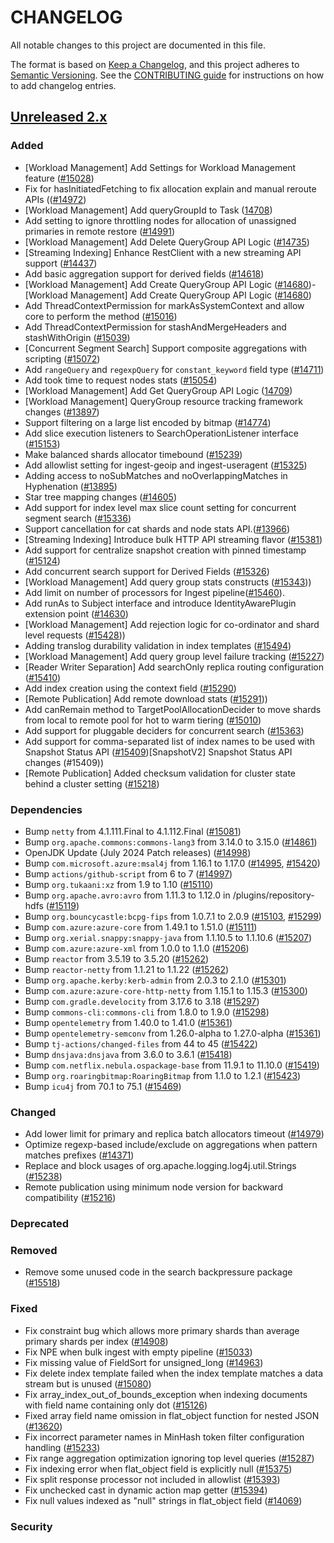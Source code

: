 # CHANGELOG
All notable changes to this project are documented in this file.

The format is based on [Keep a Changelog](https://keepachangelog.com/en/1.0.0/), and this project adheres to [Semantic Versioning](https://semver.org/spec/v2.0.0.html). See the [CONTRIBUTING guide](./CONTRIBUTING.md#Changelog) for instructions on how to add changelog entries.

## [Unreleased 2.x]
### Added
- [Workload Management] Add Settings for Workload Management feature ([#15028](https://github.com/opensearch-project/OpenSearch/pull/15028))
- Fix for hasInitiatedFetching to fix allocation explain and manual reroute APIs (([#14972](https://github.com/opensearch-project/OpenSearch/pull/14972))
- [Workload Management] Add queryGroupId to Task ([14708](https://github.com/opensearch-project/OpenSearch/pull/14708))
- Add setting to ignore throttling nodes for allocation of unassigned primaries in remote restore ([#14991](https://github.com/opensearch-project/OpenSearch/pull/14991))
- [Workload Management] Add Delete QueryGroup API Logic ([#14735](https://github.com/opensearch-project/OpenSearch/pull/14735))
- [Streaming Indexing] Enhance RestClient with a new streaming API support ([#14437](https://github.com/opensearch-project/OpenSearch/pull/14437))
- Add basic aggregation support for derived fields ([#14618](https://github.com/opensearch-project/OpenSearch/pull/14618))
- [Workload Management] Add Create QueryGroup API Logic ([#14680](https://github.com/opensearch-project/OpenSearch/pull/14680))- [Workload Management] Add Create QueryGroup API Logic ([#14680](https://github.com/opensearch-project/OpenSearch/pull/14680))
- Add ThreadContextPermission for markAsSystemContext and allow core to perform the method ([#15016](https://github.com/opensearch-project/OpenSearch/pull/15016))
- Add ThreadContextPermission for stashAndMergeHeaders and stashWithOrigin ([#15039](https://github.com/opensearch-project/OpenSearch/pull/15039))
- [Concurrent Segment Search] Support composite aggregations with scripting ([#15072](https://github.com/opensearch-project/OpenSearch/pull/15072))
- Add `rangeQuery` and `regexpQuery` for `constant_keyword` field type ([#14711](https://github.com/opensearch-project/OpenSearch/pull/14711))
- Add took time to request nodes stats ([#15054](https://github.com/opensearch-project/OpenSearch/pull/15054))
- [Workload Management] Add Get QueryGroup API Logic ([14709](https://github.com/opensearch-project/OpenSearch/pull/14709))
- [Workload Management] QueryGroup resource tracking framework changes ([#13897](https://github.com/opensearch-project/OpenSearch/pull/13897))
- Support filtering on a large list encoded by bitmap ([#14774](https://github.com/opensearch-project/OpenSearch/pull/14774))
- Add slice execution listeners to SearchOperationListener interface ([#15153](https://github.com/opensearch-project/OpenSearch/pull/15153))
- Make balanced shards allocator timebound ([#15239](https://github.com/opensearch-project/OpenSearch/pull/15239))
- Add allowlist setting for ingest-geoip and ingest-useragent ([#15325](https://github.com/opensearch-project/OpenSearch/pull/15325))
- Adding access to noSubMatches and noOverlappingMatches in Hyphenation ([#13895](https://github.com/opensearch-project/OpenSearch/pull/13895))
- Star tree mapping changes ([#14605](https://github.com/opensearch-project/OpenSearch/pull/14605))
- Add support for index level max slice count setting for concurrent segment search ([#15336](https://github.com/opensearch-project/OpenSearch/pull/15336))
- Support cancellation for cat shards and node stats API.([#13966](https://github.com/opensearch-project/OpenSearch/pull/13966))
- [Streaming Indexing] Introduce bulk HTTP API streaming flavor ([#15381](https://github.com/opensearch-project/OpenSearch/pull/15381))
- Add support for centralize snapshot creation with pinned timestamp ([#15124](https://github.com/opensearch-project/OpenSearch/pull/15124))
- Add concurrent search support for Derived Fields ([#15326](https://github.com/opensearch-project/OpenSearch/pull/15326))
- [Workload Management] Add query group stats constructs ([#15343](https://github.com/opensearch-project/OpenSearch/pull/15343)))
- Add limit on number of processors for Ingest pipeline([#15460](https://github.com/opensearch-project/OpenSearch/pull/15465)).
- Add runAs to Subject interface and introduce IdentityAwarePlugin extension point ([#14630](https://github.com/opensearch-project/OpenSearch/pull/14630))
- [Workload Management] Add rejection logic for co-ordinator and shard level requests ([#15428](https://github.com/opensearch-project/OpenSearch/pull/15428)))
- Adding translog durability validation in index templates ([#15494](https://github.com/opensearch-project/OpenSearch/pull/15494))
- [Workload Management] Add query group level failure tracking ([#15227](https://github.com/opensearch-project/OpenSearch/pull/15527))
- [Reader Writer Separation] Add searchOnly replica routing configuration ([#15410](https://github.com/opensearch-project/OpenSearch/pull/15410))
- Add index creation using the context field ([#15290](https://github.com/opensearch-project/OpenSearch/pull/15290))
- [Remote Publication] Add remote download stats ([#15291](https://github.com/opensearch-project/OpenSearch/pull/15291)))
- Add canRemain method to TargetPoolAllocationDecider to move shards from local to remote pool for hot to warm tiering ([#15010](https://github.com/opensearch-project/OpenSearch/pull/15010))
- Add support for pluggable deciders for concurrent search ([#15363](https://github.com/opensearch-project/OpenSearch/pull/15363))
- Add support for comma-separated list of index names to be used with Snapshot Status API ([#15409](https://github.com/opensearch-project/OpenSearch/pull/15409))[SnapshotV2] Snapshot Status API changes (#15409))
- [Remote Publication] Added checksum validation for cluster state behind a cluster setting ([#15218](https://github.com/opensearch-project/OpenSearch/pull/15218))

### Dependencies
- Bump `netty` from 4.1.111.Final to 4.1.112.Final ([#15081](https://github.com/opensearch-project/OpenSearch/pull/15081))
- Bump `org.apache.commons:commons-lang3` from 3.14.0 to 3.15.0 ([#14861](https://github.com/opensearch-project/OpenSearch/pull/14861))
- OpenJDK Update (July 2024 Patch releases) ([#14998](https://github.com/opensearch-project/OpenSearch/pull/14998))
- Bump `com.microsoft.azure:msal4j` from 1.16.1 to 1.17.0 ([#14995](https://github.com/opensearch-project/OpenSearch/pull/14995), [#15420](https://github.com/opensearch-project/OpenSearch/pull/15420))
- Bump `actions/github-script` from 6 to 7 ([#14997](https://github.com/opensearch-project/OpenSearch/pull/14997))
- Bump `org.tukaani:xz` from 1.9 to 1.10 ([#15110](https://github.com/opensearch-project/OpenSearch/pull/15110))
- Bump `org.apache.avro:avro` from 1.11.3 to 1.12.0 in /plugins/repository-hdfs ([#15119](https://github.com/opensearch-project/OpenSearch/pull/15119))
- Bump `org.bouncycastle:bcpg-fips` from 1.0.7.1 to 2.0.9 ([#15103](https://github.com/opensearch-project/OpenSearch/pull/15103), [#15299](https://github.com/opensearch-project/OpenSearch/pull/15299))
- Bump `com.azure:azure-core` from 1.49.1 to 1.51.0 ([#15111](https://github.com/opensearch-project/OpenSearch/pull/15111))
- Bump `org.xerial.snappy:snappy-java` from 1.1.10.5 to 1.1.10.6 ([#15207](https://github.com/opensearch-project/OpenSearch/pull/15207))
- Bump `com.azure:azure-xml` from 1.0.0 to 1.1.0 ([#15206](https://github.com/opensearch-project/OpenSearch/pull/15206))
- Bump `reactor` from 3.5.19 to 3.5.20 ([#15262](https://github.com/opensearch-project/OpenSearch/pull/15262))
- Bump `reactor-netty` from 1.1.21 to 1.1.22 ([#15262](https://github.com/opensearch-project/OpenSearch/pull/15262))
- Bump `org.apache.kerby:kerb-admin` from 2.0.3 to 2.1.0 ([#15301](https://github.com/opensearch-project/OpenSearch/pull/15301))
- Bump `com.azure:azure-core-http-netty` from 1.15.1 to 1.15.3 ([#15300](https://github.com/opensearch-project/OpenSearch/pull/15300))
- Bump `com.gradle.develocity` from 3.17.6 to 3.18 ([#15297](https://github.com/opensearch-project/OpenSearch/pull/15297))
- Bump `commons-cli:commons-cli` from 1.8.0 to 1.9.0 ([#15298](https://github.com/opensearch-project/OpenSearch/pull/15298))
- Bump `opentelemetry` from 1.40.0 to 1.41.0 ([#15361](https://github.com/opensearch-project/OpenSearch/pull/15361))
- Bump `opentelemetry-semconv` from 1.26.0-alpha to 1.27.0-alpha ([#15361](https://github.com/opensearch-project/OpenSearch/pull/15361))
- Bump `tj-actions/changed-files` from 44 to 45 ([#15422](https://github.com/opensearch-project/OpenSearch/pull/15422))
- Bump `dnsjava:dnsjava` from 3.6.0 to 3.6.1 ([#15418](https://github.com/opensearch-project/OpenSearch/pull/15418))
- Bump `com.netflix.nebula.ospackage-base` from 11.9.1 to 11.10.0 ([#15419](https://github.com/opensearch-project/OpenSearch/pull/15419))
- Bump `org.roaringbitmap:RoaringBitmap` from 1.1.0 to 1.2.1 ([#15423](https://github.com/opensearch-project/OpenSearch/pull/15423))
- Bump `icu4j` from 70.1 to 75.1 ([#15469](https://github.com/opensearch-project/OpenSearch/pull/15469))

### Changed
- Add lower limit for primary and replica batch allocators timeout ([#14979](https://github.com/opensearch-project/OpenSearch/pull/14979))
- Optimize regexp-based include/exclude on aggregations when pattern matches prefixes ([#14371](https://github.com/opensearch-project/OpenSearch/pull/14371))
- Replace and block usages of org.apache.logging.log4j.util.Strings ([#15238](https://github.com/opensearch-project/OpenSearch/pull/15238))
- Remote publication using minimum node version for backward compatibility ([#15216](https://github.com/opensearch-project/OpenSearch/pull/15216))


### Deprecated

### Removed
- Remove some unused code in the search backpressure package ([#15518](https://github.com/opensearch-project/OpenSearch/pull/15518))

### Fixed
- Fix constraint bug which allows more primary shards than average primary shards per index ([#14908](https://github.com/opensearch-project/OpenSearch/pull/14908))
- Fix NPE when bulk ingest with empty pipeline ([#15033](https://github.com/opensearch-project/OpenSearch/pull/15033))
- Fix missing value of FieldSort for unsigned_long ([#14963](https://github.com/opensearch-project/OpenSearch/pull/14963))
- Fix delete index template failed when the index template matches a data stream but is unused ([#15080](https://github.com/opensearch-project/OpenSearch/pull/15080))
- Fix array_index_out_of_bounds_exception when indexing documents with field name containing only dot ([#15126](https://github.com/opensearch-project/OpenSearch/pull/15126))
- Fixed array field name omission in flat_object function for nested JSON ([#13620](https://github.com/opensearch-project/OpenSearch/pull/13620))
- Fix incorrect parameter names in MinHash token filter configuration handling ([#15233](https://github.com/opensearch-project/OpenSearch/pull/15233))
- Fix range aggregation optimization ignoring top level queries ([#15287](https://github.com/opensearch-project/OpenSearch/pull/15287))
- Fix indexing error when flat_object field is explicitly null ([#15375](https://github.com/opensearch-project/OpenSearch/pull/15375))
- Fix split response processor not included in allowlist ([#15393](https://github.com/opensearch-project/OpenSearch/pull/15393))
- Fix unchecked cast in dynamic action map getter ([#15394](https://github.com/opensearch-project/OpenSearch/pull/15394))
- Fix null values indexed as "null" strings in flat_object field ([#14069](https://github.com/opensearch-project/OpenSearch/pull/14069))

### Security

[Unreleased 2.x]: https://github.com/opensearch-project/OpenSearch/compare/2.16...2.x
